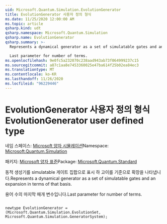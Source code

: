 ```yaml
---
uid: Microsoft.Quantum.Simulation.EvolutionGenerator
title: EvolutionGenerator 사용자 정의 형식
ms.date: 11/25/2020 12:00:00 AM
ms.topic: article
qsharp.kind: udt
qsharp.namespace: Microsoft.Quantum.Simulation
qsharp.name: EvolutionGenerator
qsharp.summary: >-
  Represents a dynamical generator as a set of simulatable gates and an expansion in terms of that basis.

  Last parameter for number of terms.
ms.openlocfilehash: 9e0fc5a232070c238aad943ab73f064999237c15
ms.sourcegitcommit: a87c1aa8e7453360025e47ba614f25b02ea84ec3
ms.translationtype: MT
ms.contentlocale: ko-KR
ms.lasthandoff: 11/26/2020
ms.locfileid: "96229446"
---
```

# <a name="evolutiongenerator-user-defined-type"></a><span data-ttu-id="f03ca-102">EvolutionGenerator 사용자 정의 형식</span><span class="sxs-lookup"><span data-stu-id="f03ca-102">EvolutionGenerator user defined type</span></span>

<span data-ttu-id="f03ca-103">네임 스페이스: [Microsoft 양자 시뮬레이션](xref:Microsoft.Quantum.Simulation)</span><span class="sxs-lookup"><span data-stu-id="f03ca-103">Namespace: [Microsoft.Quantum.Simulation](xref:Microsoft.Quantum.Simulation)</span></span>

<span data-ttu-id="f03ca-104">패키지: [Microsoft 양자 표준](https://nuget.org/packages/Microsoft.Quantum.Standard)</span><span class="sxs-lookup"><span data-stu-id="f03ca-104">Package: [Microsoft.Quantum.Standard](https://nuget.org/packages/Microsoft.Quantum.Standard)</span></span>


<span data-ttu-id="f03ca-105">동적 생성기를 simulatable 게이트 집합으로 표시 하 고이를 기준으로 확장을 나타냅니다.</span><span class="sxs-lookup"><span data-stu-id="f03ca-105">Represents a dynamical generator as a set of simulatable gates and an expansion in terms of that basis.</span></span>

<span data-ttu-id="f03ca-106">용어 수의 마지막 매개 변수입니다.</span><span class="sxs-lookup"><span data-stu-id="f03ca-106">Last parameter for number of terms.</span></span>

```qsharp

newtype EvolutionGenerator = (Microsoft.Quantum.Simulation.EvolutionSet, Microsoft.Quantum.Simulation.GeneratorSystem);
```

